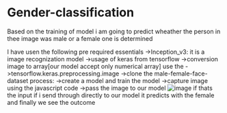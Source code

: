 # Gender-classification

Based on the training of model i am going to predict wheather the person in thee image was male or a female one is determined

I have usen the following pre required essentials
->Inception_v3: it is a image recognization model
->usage of keras from  tensorflow
->conversion image to array[our model accept only numerical array] use the  ->tensorflow.keras.preprocessing.image 
->clone the male-female-face-dataset
process:
->create a model and train the model
->capture image using the javascript code
->pass the image to our model
![image](https://user-images.githubusercontent.com/104341344/191516851-2f2b38e9-4785-467c-81a0-6f05fcab6e0b.png)
if thats the input if i send through directly to our model it predicts with the female
 and finally we see the outcome
